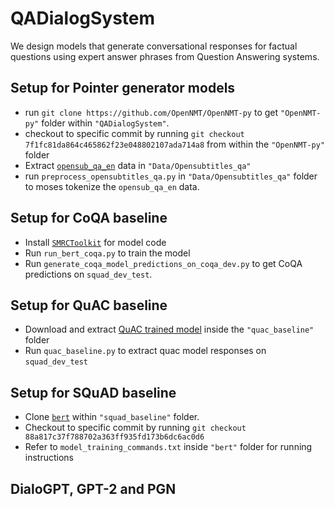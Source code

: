 # QADialogSystem
We design models that generate conversational responses for factual questions using expert answer phrases from Question Answering systems.

## Setup for Pointer generator models
- run `git clone https://github.com/OpenNMT/OpenNMT-py` to get `"OpenNMT-py"` folder within `"QADialogSystem"`.
- checkout to specific commit by running `git checkout 7f1fc81da864c465862f23e048802107ada714a8` from within the `"OpenNMT-py"` folder
- Extract [`opensub_qa_en`](https://s3.amazonaws.com/opennmt-trainingdata/opensub_qa_en.tgz) data in `"Data/Opensubtitles_qa"`
- run `preprocess_opensubtitles_qa.py` in `"Data/Opensubtitles_qa"` folder to moses tokenize the `opensub_qa_en` data.

## Setup for CoQA baseline
- Install [`SMRCToolkit`](https://github.com/sogou/SMRCToolkit) for model code
- Run `run_bert_coqa.py` to train the model
- Run `generate_coqa_model_predictions_on_coqa_dev.py` to get CoQA predictions on `squad_dev_test`.

## Setup for QuAC baseline
- Download and extract [QuAC trained model](https://drive.google.com/file/d/1L9yHSShvg4TTWIiBWrLEpbooasZEEiLx/view?usp=sharing) inside the `"quac_baseline"` folder
- Run `quac_baseline.py` to extract quac model responses on `squad_dev_test`

## Setup for SQuAD baseline
- Clone [`bert`](https://github.com/google-research/bert) within `"squad_baseline"` folder.
- Checkout to specific commit by running `git checkout 88a817c37f788702a363ff935fd173b6dc6ac0d6`
- Refer to `model_training_commands.txt` inside `"bert"` folder for running instructions

## DialoGPT, GPT-2 and PGN 